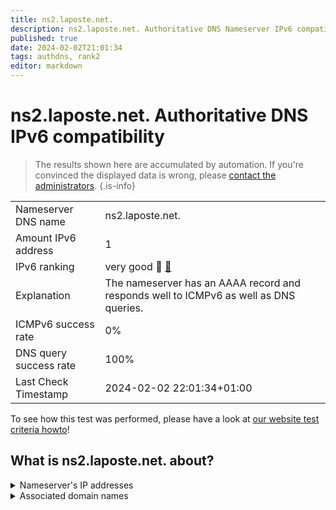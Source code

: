 ```yaml
---
title: ns2.laposte.net.
description: ns2.laposte.net. Authoritative DNS Nameserver IPv6 compatibility
published: true
date: 2024-02-02T21:01:34
tags: authdns, rank2
editor: markdown
---
```


# ns2.laposte.net. Authoritative DNS IPv6 compatibility

> The results shown here are accumulated by automation. If you're convinced the displayed data is wrong, please [contact the administrators](/howto/chat). 
{.is-info}




|   |   |
| - | - |
| Nameserver DNS name | ns2.laposte.net.
| Amount IPv6 address | 1
| IPv6 ranking | very good :2nd_place_medal: [🔗](/howto/ranking) |
| Explanation | The nameserver has an AAAA record and responds well to ICMPv6 as well as DNS queries. |
| ICMPv6 success rate | 0%|
| DNS query success rate | 100% |
| Last Check Timestamp | 2024-02-02 22:01:34+01:00 |

To see how this test was performed, please have a look at [our website test criteria howto](/howto/testcriteria/authdns)!


## What is ns2.laposte.net. about?




<details>
<summary>Nameserver's IP addresses</summary>

2a03:6f80:300:200::31

</details>



<details>
<summary>Associated domain names</summary>

www.labanquepostale.com

</details>
